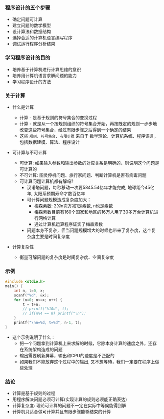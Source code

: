 ### 程序设计的五个步骤

- 确定问题可计算
- 建立问题的数学模型
- 设计算法和数据结构
- 选择合适的计算机语言编写程序
- 调试运行程序分析结果

### 学习程序设计的目的

- 培养基于计算机进行计算思维的意识
- 培养用计算机语言求解问题的能力
- 学习程序设计的方法

### 关于计算

- 什么是计算
    * 计算 - 是基于规则的符号集合的变换过程
    * 计算 - 就是从一个按规则组织的符号集合开始，再按既定的规则一步步地改变这些符号集合，经过有限步骤之后得到一个确定的结果
    * 这些 `规则`、`符号集合`、`有限步骤` 来自于 数学理论、计算机系统、程序语言，包括数据建模、算法、程序设计

- 可计算与不可计算
    * 可计算: 如果输入参数和输出参数的对应关系是明确的，则说明这个问题是可计算的
    * 不可计算: 图灵停机问题、旅行家问题、判断计算机是否有病毒问题
    * 可计算问题计算机都有解吗? 
        * 汉诺塔问题，每秒移动一次要5845.54亿年才能完成, 地球距今45亿年, 太阳系预期寿命才数百亿年
        * 可计算问题规模造成复杂度加大：
            * 梅森素数: 2的n次方减1是素数, n也是素数
            * 梅森素数目前有160个国家和地区的16万人用了30多万台计算机进行网格计算
            * 通过计算机运算程序证实了梅森素数
        * 问题本身不复杂，但当问题规模增大的时候也带来了复杂度，这个复杂度主要是时间复杂度
- 计算复杂性
    * 衡量可解问题的复杂度是时间复杂度、空间复杂度

### 示例

```cpp
#include <stdio.h>
main() {
    int n, t=0, x;
    scanf("%d", &x);
    for (n=0; n<=x; n++) {
        t = t+n;
        // printf("%10d", t);
        // if(n%4 == 0) printf("\n");
    }
    printf("\nn=%d, t=%d", n-1, t);
}
```

- 这个示例说明了什么：
    * 把一个问题拿到计算机上来求解的时候，它除本身计算的速度之外，还存在系统架构造成的问题
    * 输出需要刷新屏幕，输出和CPU的速度是不匹配的
    * 如果我们不能放弃这个过程中的输出, 又不想等待，我们一定要在程序上做些处理

### 结论

- 计算是基于规则的过程
- 用程序解决问题必须可计算(实现计算的规则必须能正确表达)
- 计算复杂度: 理论可计算的问题不一定在实际中等候能得到解
- 计算机只适合做可计算并且有限步骤能够结束的计算